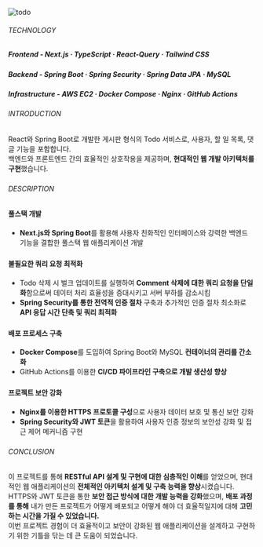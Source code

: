 ![todo](https://github.com/jhchoi1182/next-todo/assets/116577489/c959ef3f-656d-4d22-b713-34fcf3006a44)

###### TECHNOLOGY

##### **Frontend** - Next.js · TypeScript · React-Query · Tailwind CSS

##### **Backend** - Spring Boot · Spring Security · Spring Data JPA · MySQL

##### **Infrastructure** - AWS EC2 · Docker Compose · Nginx · GitHub Actions

###

###### INTRODUCTION

React와 Spring Boot로 개발한 게시판 형식의 Todo 서비스로, 사용자, 할 일 목록, 댓글 기능을 포함합니다.  
백엔드와 프론트엔드 간의 효율적인 상호작용을 제공하며, **현대적인 웹 개발 아키텍처를 구현**했습니다.

###

###### DESCRIPTION

#### 풀스택 개발

- **Next.js와 Spring Boot**를 활용해 사용자 친화적인 인터페이스와 강력한 백엔드 기능을 결합한 풀스택 웹 애플리케이션 개발

###

#### 불필요한 쿼리 요청 최적화

- Todo 삭제 시 벌크 업데이트를 실행하여 **Comment 삭제에 대한 쿼리 요청을 단일화**함으로써 데이터 처리 효율성을 증대시키고 서버 부하를 감소시킴
- **Spring Security를 통한 전역적 인증 절차** 구축과 추가적인 인증 절차 최소화로 **API 응답 시간 단축 및 쿼리 최적화**

###

#### 배포 프로세스 구축

- **Docker Compose**를 도입하여 Spring Boot와 MySQL **컨테이너의 관리를 간소화**
- GitHub Actions를 이용한 **CI/CD 파이프라인 구축으로 개발 생산성 향상**

###

#### 프로젝트 보안 강화

- **Nginx를 이용한 HTTPS 프로토콜 구성**으로 사용자 데이터 보호 및 통신 보안 강화
- **Spring Security와 JWT 토큰**을 활용하여 사용자 인증 정보의 보안성 강화 및 접근 제어 메커니즘 구현

###

###### CONCLUSION

이 프로젝트를 통해 **RESTful API 설계 및 구현에 대한 심층적인 이해**를 얻었으며, 현대적인 웹 애플리케이션의 **전체적인 아키텍처 설계 및 구축 능력을 향상**시켰습니다.  
HTTPS와 JWT 토큰을 통한 **보안 접근 방식에 대한 개발 능력을 강화**했으며, **배포 과정를 통해** 내가 만든 프로젝트가 어떻게 배포되고 어떻게 해야 더 효율적일지에 대해 **고민하는 시간을 가질 수 있었습니다.**  
이번 프로젝트 경험이 더 효율적이고 보안이 강화된 웹 애플리케이션을 설계하고 구현하기 위한 기틀을 닦는 데 큰 도움이 되었습니다.
